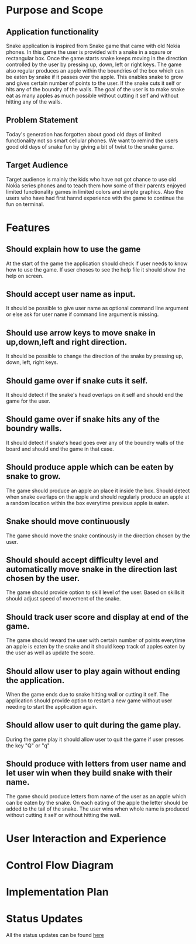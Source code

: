 # Purpose and Scope
## Application functionality
Snake application is inspired from Snake game that came with old Nokia phones. In this game the user is provided with a snake in a sqaure or rectangular box. Once the game starts snake keeps moving in the direction controlled by the user by pressing up, down, left or right keys. The game also regular produces an apple within the boundries of the box which can be eaten by snake if it passes over the apple. This enables snake to grow and gives certain number of points to the user. If the snake cuts it self or hits any of the boundry of the walls.
The goal of the user is to make snake eat as many apples as much possible without cutting it self and without hitting any of the walls.
## Problem Statement
Today's generation has forgotten about good old days of limited functionality not so smart cellular phones. We want to remind the users good old days of snake fun by giving a bit of twist to the snake game.
## Target Audience
Target audience is mainly the kids who have not got chance to use old Nokia series phones and to teach them how some of their parents enjoyed limited functionality games in limited colors and simple graphics. Also the users who have had first hannd experience with the game to continue the fun on terminal.
<!-- Ques is this read me file -->
<!-- 
Develop a statement of purpose and scope for your application. It must include:
- describe at a high level what the application will do
- identify the problem it will solve and explain why you are developing it
- identify the target audience
- explain how a member of the target audience will use it	
 -->
# Features
<!-- 
Develop a list of features that will be included in the application. It must include:
- at least THREE features
- describe each feature


Ensure that your features include the following language elements and concepts:
- use of variables and the concept of variable scope
- loops and conditional control structures
- error handling


Note: If the features you described do not require you to use all of the above it is likely that your application is not sophisticated enough. Consult with your educator to check your features are sufficient to address the criteria for T1A2-7. 
-->
## Should explain how to use the game
At the start of the game the application should check if user needs to know how to use the game.
If user choses to see the help file it should show the help on screen.
## Should accept user name as input.
It should be possible to give user name as optional command line argument or else ask for user name if command line argument is missing. 
## Should use arrow keys to move snake in up,down,left and right direction.
It should be possible to change the direction of the snake by pressing up, down, left, right keys.
## Should game over if snake cuts it self.
It should detect if the snake's head overlaps on it self and should end the game for the user.
## Should game over if snake hits any of the boundry walls.
It should detect if snake's head goes over any of the boundry walls of the board and should end the game in that case.
## Should produce apple which can be eaten by snake to grow.
The game should produce an apple an place it inside the box. Should detect when snake overlaps on the apple and should regularly produce an apple at a random location within the box everytime previous apple is eaten.
## Snake should move continuously
The game should move the snake continously  in the direction chosen by the user.
## Should should accept difficulty level and automatically move snake in the direction last chosen by the user.
The game should provide option to skill level of the user. Based on skills it should adjust speed of movement of the snake.
## Should track user score and display at end of the game.
The game should reward the user with certain number of points everytime an apple is eaten by the snake and it should keep track of apples eaten by the user as well as update the score. 
## Should allow user to play again without ending the application.
When the game ends due to snake hitting wall or cutting it self. The application should provide option to restart a new game without user needing to start the application again.
## Should allow user to quit during the game play.
During the game play it should allow user to quit the game if user presses the key "Q" or "q"
## Should produce with letters from user name and let user win when they build snake with their name.
The game should produce letters from name of the user as an apple which can be eaten by the snake. On each eating of the apple the letter should be added to the tail of the snake. The user wins when whole name is produced without cutting it self or without hitting the wall.
# User Interaction and Experience
<!-- 
Develop an outline of the user interaction and experience for the application.
Your outline must include:
- how the user will find out how to interact with / use each feature
- how the user will interact with / use each feature
- how errors will be handled by the application and displayed to the user
 -->

# Control Flow Diagram	
<!-- 
Develop a diagram which describes the control flow of your application. Your diagram must:
- show the workflow/logic and/or integration of the features in your application for each feature.
- utilise a recognised format or set of conventions for a control flow diagram, such as UML.
 -->

# Implementation Plan
<!-- 
Develop an implementation plan which:
- outlines how each feature will be implemented and a checklist of tasks for each feature
- prioritise the implementation of different features, or checklist items within a feature
- provide a deadline, duration or other time indicator for each feature or checklist/checklist-item
 -->

# Status Updates
All the status updates can be found [here](development-log.md)